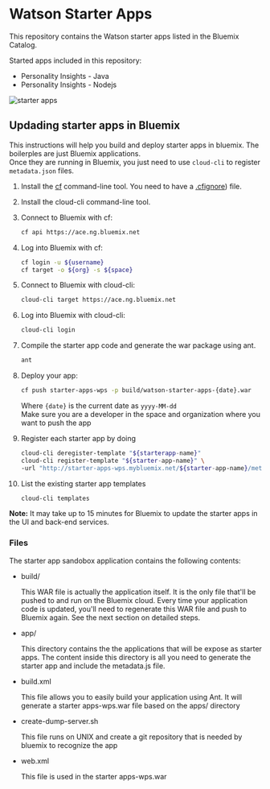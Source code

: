 # Watson Starter Apps
This repository contains the Watson starter apps listed in the Bluemix Catalog.

Started apps included in this repository:
 * Personality Insights - Java
 * Personality Insights - Nodejs  

![starter apps](http://s17.postimg.org/bqcusezfj/Screen_Shot_2015_07_03_at_5_28_11_PM.png)


## Updading starter apps in Bluemix

This instructions will help you build and deploy starter apps in bluemix. The boilerples are just Bluemix applications.  
Once they are running in Bluemix, you just need to use `cloud-cli` to register `metadata.json` files.

1. Install the [cf][cf] command-line tool. You need to have a [.cfignore](.cfignore)) file.
1. Install the cloud-cli command-line tool.
1. Connect to Bluemix with cf:

    ```sh
    cf api https://ace.ng.bluemix.net
    ```

1. Log into Bluemix with cf:

    ```sh
    cf login -u ${username}
    cf target -o ${org} -s ${space}
    ```

1. Connect to Bluemix with cloud-cli:

    ```sh
    cloud-cli target https://ace.ng.bluemix.net
    ```

1. Log into Bluemix with cloud-cli:

    ```sh
    cloud-cli login
    ```
1. Compile the starter app code and generate the war package using ant.

    ```sh
    ant
    ```

1. Deploy your app:
    ```sh
    cf push starter-apps-wps -p build/watson-starter-apps-{date}.war
    ```
    Where `{date}` is the current date as `yyyy-MM-dd`  
    Make sure you are a developer in the space and organization where you want to push the app

1. Register each starter app by doing
    ```sh
    cloud-cli deregister-template "${starterapp-name}"
    cloud-cli register-template "${starter-app-name}" \
    -url "http://starter-apps-wps.mybluemix.net/${starter-app-name}/metadata.json"
    ```

1. List the existing starter app templates
    ```sh
    cloud-cli templates
    ```

**Note:** It may take up to 15 minutes for Bluemix to update the starter apps in the UI and back-end services.

### Files

The starter app sandobox application contains the following contents:

*   build/

    This WAR file is actually the application itself. It is the only file that'll be pushed to and run on the Bluemix cloud. Every time your application code is updated, you'll need to regenerate this WAR file and push to Bluemix again. See the next section on detailed steps.

*   app/

    This directory contains the the applications that will be expose as starter apps. The content inside this directory is all you need to generate the starter app and include the metadata.js file.

*   build.xml

    This file allows you to easily build your application using Ant. It will generate a starter apps-wps.war file based on the apps/ directory

*   create-dump-server.sh

	This file runs on UNIX and create a git repository that is needed by bluemix to recognize the app

*   web.xml

	This file is used in the starter apps-wps.war

[cf]: https://github.com/cloudfoundry/cli
